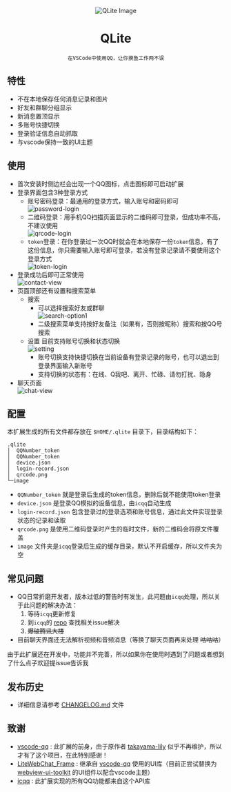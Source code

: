 <div align="center">

![QLite Image](./ico.ico)

# QLite

```
在VSCode中使用QQ，让你摸鱼工作两不误
```

</div>

## 特性

- 不在本地保存任何消息记录和图片
- 好友和群聊分组显示
- 新消息置顶显示
- 多账号快捷切换
- 登录验证信息自动抓取
- 与vscode保持一致的UI主题

## 使用

- 首次安装时侧边栏会出现一个QQ图标，点击图标即可启动扩展
- 登录界面包含3种登录方式
  - 账号密码登录：最通用的登录方式，输入账号和密码即可  
    ![password-login](preview/password-login.png)
  - 二维码登录：用手机QQ扫描页面显示的二维码即可登录，但成功率不高，不建议使用  
    ![qrcode-login](preview/qrcode-login.png)
  - `token`登录：在你登录过一次QQ时就会在本地保存一份`token`信息，有了这份信息，你只需要输入账号即可登录，若没有登录记录请不要使用这个登录方式  
    ![token-login](preview/token-login.png)
- 登录成功后即可正常使用  
  ![contact-view](preview/contact-view.png)
- 页面顶部还有设置和搜索菜单
  - 搜索
    - 可以选择搜索好友或群聊  
      ![search-option1](preview/search1.png)
    - 二级搜索菜单支持按好友备注（如果有，否则按昵称）搜索和按QQ号搜索
  - 设置
    目前支持账号切换和状态切换  
    ![setting](preview/setting.png)
    - 账号切换支持快捷切换在当前设备有登录记录的账号，也可以退出到登录界面输入新账号
    - 支持切换的状态有：在线、Q我吧、离开、忙碌、请勿打扰、隐身
- 聊天页面  
  ![chat-view](preview/chat-view.png)

## 配置

本扩展生成的所有文件都存放在 `$HOME/.qlite` 目录下，目录结构如下：

```
.qlite
│  QQNumber_token
│  QQNumber_token
│  device.json
│  login-record.json
│  qrcode.png
└─image
```

- `QQNumber_token` 就是登录后生成的token信息，删除后就不能使用token登录
- `device.json` 是登录QQ模拟的设备信息，由`icqq`自动生成
- `login-record.json` 包含登录过的登录选项和账号信息，通过此文件实现登录状态的记录和读取
- `qrcode.png` 是使用二维码登录时产生的临时文件，新的二维码会将原文件覆盖
- `image` 文件夹是`icqq`登录后生成的缓存目录，默认不开启缓存，所以文件夹为空

## 常见问题

- QQ日常折磨开发者，版本过低的警告时有发生，此问题由`icqq`处理，所以关于此问题的解决办法：
  1. 等待`icqq`更新修复
  2. 到`icqq`的 [repo](https://github.com/icqqjs/icqq) 查找相关issue解决
  3. ~~爆破腾讯大楼~~
- 目前聊天界面还无法解析视频和音频消息（等换了聊天页面再来处理 ~~咕咕咕~~）

由于此扩展还在开发中，功能并不完善，所以如果你在使用时遇到了问题或者想到了什么点子欢迎提issue告诉我

## 发布历史

- 详细信息请参考 [CHANGELOG.md](./CHANGELOG.md) 文件

## 致谢

- [vscode-qq](https://github.com/takayama-lily/vscode-qq) : 此扩展的前身，由于原作者 [takayama-lily](https://github.com/takayama-lily) 似乎不再维护，所以才有了这个项目，在此特别感谢！
- [LiteWebChat_Frame](https://github.com/MorFansLab/LiteWebChat_Frame) : 继承自 [vscode-qq](https://github.com/takayama-lily/vscode-qq) 使用的UI库（目前正尝试替换为 [webview-ui-toolkit](https://github.com/microsoft/vscode-webview-ui-toolkit) 的UI组件以配合vscode主题）
- [icqq](https://github.com/icqqjs/icqq) : 此扩展实现的所有QQ功能都来自这个API库
